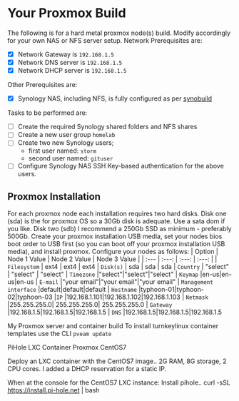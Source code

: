 # Your Proxmox Build
The following is for a hard metal proxmox node(s) build. Modify accordingly for your own NAS or NFS server setup.
Network Prerequisites are:
- [x] Network Gateway is `192.168.1.5`
- [x] Network DNS server is `192.168.1.5`
- [x] Network DHCP server is `192.168.1.5`

Other Prerequisites are:
- [x] Synology NAS, including NFS, is fully configured as per [synobuild](https://github.com/ahuacate/synobuild)

Tasks to be performed are:
- [ ] Create the required Synology shared folders and NFS shares
- [ ] Create a new user group `homelab`
- [ ] Create two new Synology users;
  * first user named: `storm`
  * second user named: `gituser`
- [ ] Configure Synology NAS SSH Key-based authentication for the above users.

## Proxmox Installation
For each proxmox node each installation requires two hard disks.
Disk one (sda) is the for proxmox OS so a 30Gb disk is adequate. Use a sata dom if you like.
Disk two (sdb) I recommend a 250Gb SSD as minimum - preferably 500Gb.
Create your proxmox installation USB media, set your nodes bios boot order to USB first (so you can boot off your proxmox installation USB media), and install proxmox. Configure your nodes as follows:
| Option | Node 1 Value | Node 2 Value | Node 3 Value |
| :---  | :---: | :---: | :---: |
| `Filesystem` | ext4 | ext4 | ext4
| `Disk(s)` | sda | sda | sda
| `Country` | "select" | "select" | "select"
| `Timezone` |"select"|"select"|"select"
| `Keymap` |en-us|en-us|en-us
| `E-mail` |"your email"|"your email"|"your email"
| `Management interface` |default|default|default
| `Hostname` |typhoon-01|typhoon-02|typhoon-03
|`IP` |192.168.1.101|192.168.1.102|192.168.1.103
| `Netmask` |255.255.255.0| 255.255.255.0| 255.255.255.0
| `Gateway` |192.168.1.5|192.168.1.5|192.168.1.5
| `DNS` |192.168.1.5|192.168.1.5|192.168.1.5

My Proxmox server and container build
To install turnkeylinux container templates use the CLI
`pveam update`

PiHole LXC Container Proxmox CentOS7

Deploy an LXC container with the CentOS7 image.. 2G RAM, 8G storage, 2 CPU cores.
I added a DHCP reservation for a static IP.

When at the console for the CentOS7 LXC instance:
Install pihole..
curl -sSL https://install.pi-hole.net | bash
